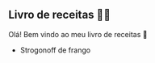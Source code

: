 ## Livro de receitas :man_cook:

Olá! Bem vindo ao meu livro de receitas :wave:

- Strogonoff de frango
